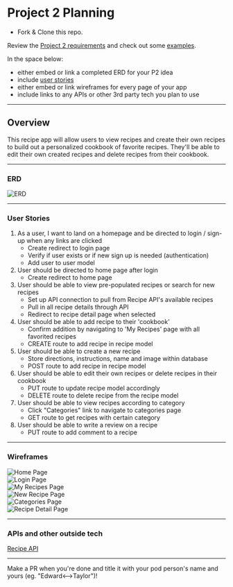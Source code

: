 # Project 2 Planning

* Fork & Clone this repo.

Review the [Project 2 requirements](https://tmdarneille.gitbook.io/seirfx/11-projects/project-2#project-feedback-evaluation) and check out some [examples](https://tmdarneille.gitbook.io/seirfx/11-projects/past-projects/project2).

In the space below:
* either embed or link a completed ERD for your P2 idea
* include [user stories](https://revelry.co/user-stories-that-dont-suck/)
* either embed or link wireframes for every page of your app
* include links to any APIs or other 3rd party tech you plan to use

----------------------------------------------------------

## Overview

This recipe app will allow users to view recipes and create their own recipes to build out a personalized cookbook of favorite recipes. They'll be able to edit their own created recipes and delete recipes from their cookbook.

----------------------------------------------------------
### ERD

![ERD](ERD.png)

----------------------------------------------------------
### User Stories
1. As a user, I want to land on a homepage and be directed to login / sign-up when any links are clicked
   * Create redirect to login page
   * Verify if user exists or if new sign up is needed (authentication)
   * Add user to user model
1. User should be directed to home page after login
    * Create redirect to home page
1. User should be able to view pre-populated recipes or search for new recipes
    * Set up API connection to pull from Recipe API's available recipes
    * Pull in all recipe details through API
    * Redirect to recipe detail page when selected
1. User should be able to add recipe to their 'cookbook'
    * Confirm addition by navigating to 'My Recipes' page with all favorited recipes
    * CREATE route to add recipe in recipe model
1. User should be able to create a new recipe
    * Store directions, instructions, name and image within database
    * POST route to add recipe in recipe model
1. User should be able to edit their own recipes or delete recipes in their cookbook
    * PUT route to update recipe model accordingly
    * DELETE route to delete recipe from the recipe model
1. User should be able to view recipes according to category
    * Click "Categories" link to navigate to categories page
    * GET route to get recipes with certain category
1. User should be able to write a review on a recipe
    * PUT route to add comment to a recipe
----------------------------------------------------------
### Wireframes

![Home Page](home-page.png)\
![Login Page](login.png)\
![My Recipes Page](my-cookbook.png)\
![New Recipe Page](new-recipe.png)\
![Categories Page](categories.png)\
![Recipe Detail Page](recipe-detail.png)

----------------------------------------------------------
### APIs and other outside tech

[Recipe API](https://rapidapi.com/webknox/api/recipe?endpoint=53aa54e4e4b0a9b1348da918)

----------------------------------------------------------

Make a PR when you're done and title it with your pod person's name and yours (eg. "Edward<-->Taylor")!
